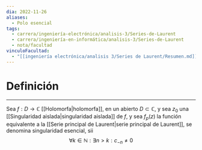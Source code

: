```yaml
---
dia: 2022-11-26
aliases:
  - Polo esencial
tags:
  - carrera/ingeniería-electrónica/analisis-3/Series-de-Laurent
  - carrera/ingeniería-en-informática/analisis-3/Series-de-Laurent
  - nota/facultad
vinculoFacultad:
  - "[[ingeniería electrónica/analisis 3/Series de Laurent/Resumen.md]]"
---
```

# Definición
---
Sea $f : D \to \mathbb{C}$ [[Holomorfa|holomorfa]], en un abierto $D \subset \mathbb{C}$, y sea $z_0$ una [[Singularidad aislada|singularidad aislada]] de $f$, y sea $f_p(z)$ la función equivalente a la [[Serie principal de Laurent|serie principal de Laurent]], se denomina singularidad esencial, sii $$ \forall k \in \mathbb{N} : \exists n > k : c_{-n} \ne 0 $$